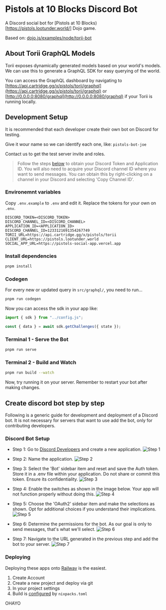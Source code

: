 # Pistols at 10 Blocks Discord Bot

A Discord social bot for [Pistols at 10 Blocks)[https://pistols.lootunder.world/] Dojo game.

Based on: [dojo.js/examples/node/torii-bot](https://github.com/dojoengine/dojo.js/tree/main/examples/node/torii-bot)

## About Torii GraphQL Models

Torii exposes dynamically generated models based on your world's models. We can use this to generate a GraphQL SDK for easy querying of the world.

You can access the GraphQL dashboard by navigating to [https://api.cartridge.gg/x/pistols/torii/graphql](https://api.cartridge.gg/x/pistols/torii/graphql) or [http://0.0.0.0:8080/graphql](http://0.0.0.0:8080/graphql) if your Torii is running locally.


## Development Setup

It is recommended that each developer create their own bot on Discord for testing.

Give it wour name so we can identify each one, like: `pistols-bot-joe`

Contact us to get the test server invite and roles.

> Follow the steps [below](#create-discord-bot-step-by-step) to obtain your Discord Token and Application ID. You will also need to acquire your Discord channel ID where you want to send messages. You can obtain this by right-clicking on a channel in your Discord and selecting 'Copy Channel ID'.

### Environemnt variables

Copy `.env.example` to `.env` and edit it. Replace the tokens for your own on `.env`.

```
DISCORD_TOKEN=<DISCORD_TOKEN>
DISCORD_CHANNEL_ID=<DISCORD_CHANNEL>
APPLICATION_ID=<APPLICATION_ID>
DISCORD_CHANNEL_ID=1233121691354267749
TORII_URL=https://api.cartridge.gg/x/pistols/torii
CLIENT_URL=https://pistols.lootunder.world
SOCIAL_APP_URL=https://pistols-social-app.vercel.app
```

### Install dependencies

```bash
pnpm install
```

### Codegen

For every new or updated query in `src/graphql/`, you need to run...

```bash
pnpm run codegen
```

Now you can access the sdk in your app like:

```js
import { sdk } from "../config.js";

const { data } = await sdk.getChallenges({ state });
```

### Terminal 1 - Serve the Bot

```bash
pnpm run serve
```

### Terminal 2 - Build and Watch

```bash
pnpm run build --watch
```

Now, try running it on your server. Remember to restart your bot after making changes.


## Create discord bot step by step

Following is a generic guide for development and deployment of a Discord bot. It is not necessary for servers that want to use add the bot, only for contributing developers.

### Discord Bot Setup

* Step 1: Go to [Discord Developers](https://discord.com/developers/applications) and create a new application.
![Step 1](./images/Step%201.png)

* Step 2: Name the application.
![Step 2](./images/Step%202.png)

* Step 3: Select the 'Bot' sidebar item and reset and save the Auth token. Store it in a .env file within your application. Do not share or commit this token. Ensure its confidentiality.
![Step 3](./images/Step%203.png)

* Step 4: Enable the switches as shown in the image below. Your app will not function properly without doing this.
![Step 4](./images/Step%204.png)

* Step 5: Choose the 'OAuth2' sidebar item and make the selections as shown. Opt for additional choices if you understand their implications.
![Step 5](./images/Step%205.png)

* Step 6: Determine the permissions for the bot. As our goal is only to send messages, that's what we'll select.
![Step 6](./images/Step%206.png)

* Step 7: Navigate to the URL generated in the previous step and add the bot to your server.
![Step 7](./images/Step%207.png)

### Deploying

Deploying these apps onto [Railway](https://railway.app/) is the easiest.

1. Create Account
2. Create a new project and deploy via git
3. In your project settings
4. Build is [configured](https://nixpacks.com/docs/configuration/file) by `nixpacks.toml`

OHAYO
